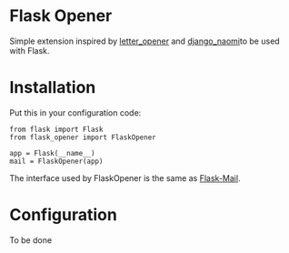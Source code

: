 Flask Opener
=============

Simple extension inspired by [letter_opener](https://github.com/ryanb/letter_opener/) and [django_naomi](https://github.com/edwinlunando/django-naomi/)to be used with Flask.


Installation
============
Put this in your configuration code:

```
from flask import Flask
from flask_opener import FlaskOpener

app = Flask(__name__)
mail = FlaskOpener(app)
```

The interface used by FlaskOpener is the same as [Flask-Mail](https://pythonhosted.org/Flask-Mail/).


Configuration
==============

To be done